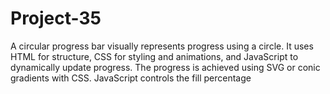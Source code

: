 # Project-35
A circular progress bar visually represents progress using a circle. It uses HTML for structure, CSS for styling and animations, and JavaScript to dynamically update progress. The progress is achieved using SVG or conic gradients with CSS. JavaScript controls the fill percentage
